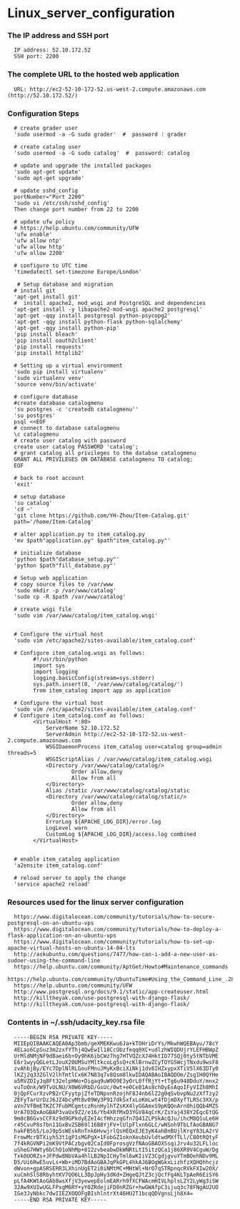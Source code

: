 # Linux_server_configuration

### The IP address and SSH port
      IP address: 52.10.172.52
      SSH port: 2200
   
### The complete URL to the hosted web application
      URL: http://ec2-52-10-172-52.us-west-2.compute.amazonaws.com (http://52.10.172.52/)

### Configuration Steps
      # create grader user
      'sudo usermod -a -G sudo grader'  #  password : grader
      
      # create catalog user
      'sudo usermod -a -G sudo catalog'  #  password: catalog
   
      # update and upgrade the installed packages
      'sudo apt-get update'
      'sudo apt-get upgrade'
  
      # update sshd_config
      portNumber="Port 2200"
      'sudo vi /etc/ssh/sshd_config'
      Then change port number from 22 to 2200

      # update ufw policy
      # https://help.ubuntu.com/community/UFW
      'ufw enable'
      'ufw allow ntp'
      'ufw allow http'
      'ufw allow 2200'
  
      # configure to UTC time
      'timedatectl set-timezone Europe/London'

       # Setup database and migration
      # install git
      'apt-get install git'
      #  install apache2, mod_wsgi and PostgreSQL and dependencies
      'apt-get install -y libapache2-mod-wsgi apache2 postgresql'
      'apt-get -qqy install postgresql python-psycopg2'
      'apt-get -qqy install python-flask python-sqlalchemy'
      'apt-get -qqy install python-pip'
      'pip install bleach'
      'pip install oauth2client'
      'pip install requests'
      'pip install httplib2'
   
      # Setting up a virtual environment
      'sudo pip install virtualenv'
      'sudo virtualenv venv'
      'source venv/bin/activate'
   
      # configure database 
      #create database catalogmenu
      'su postgres -c 'createdb catalogmenu''
      'su postgres'
      psql <<EOF
      # connect to database catalogmenu
      \c catalogmenu
      # create user catalog with password
      create user catalog PASSWORD 'catalog';
      # grant catalog all privileges to the databse catalogmenu
      GRANT ALL PRIVILEGES ON DATABASE catalogmenu TO catalog;
      EOF

      # back to root account
      'exit'
   
      # setup database
      'su catalog'
      'cd ~'
      'git clone https://github.com/YH-Zhou/Item-Catalog.git'
      path='/home/Item-Catalog'
      
      # alter application.py to item_catalog.py
      'mv $path"application.py" $path"item_catalog.py"'
      
      # initialize database
      'python $path"database_setup.py"' 
      'python $path"fill_database.py"'

      # Setup web application
      # copy source files to /var/www
      'sudo mkdir -p /var/www/catalog'
      'sudo cp -R $path /var/www/catalog'
      
      # create wsgi file
      'sudo vim /var/www/catalog/item_catalog.wsgi'


      # Configure the virtual host
      'sudo vim /etc/apache2/sites-available/item_catalog.conf'

      # Configure item_catalog.wsgi as follows:
            #!/usr/bin/python
            import sys
            import logging
            logging.basicConfig(stream=sys.stderr)
            sys.path.insert(0, '/var/www/catalog/catalog/')
            from item_catalog import app as application

      # Configure the virtual host
      'sudo vim /etc/apache2/sites-available/item_catalog.conf'
      # Configure item_catalog.conf as follows:
            <VirtualHost *:80>
                ServerName 52.10.172.52
                ServerAdmin http://ec2-52-10-172-52.us-west-2.compute.amazonaws.com
                WSGIDaemonProcess item_catalog user=catalog group=admin threads=5
                WSGIScriptAlias / /var/www/catalog/item_catalog.wsgi
                <Directory /var/www/catalog/catalog/>
                        Order allow,deny
                        Allow from all
                </Directory>
                Alias /static /var/www/catalog/catalog/static
                <Directory /var/www/catalog/catalog/static/>
                        Order allow,deny
                        Allow from all
                </Directory>
                ErrorLog ${APACHE_LOG_DIR}/error.log
                LogLevel warn
                CustomLog ${APACHE_LOG_DIR}/access.log combined
            </VirtualHost>


      # enable item_catalog application
      'a2ensite item_catalog.conf'
  
      # reload server to apply the change
      'service apache2 reload'
   
   
### Resources used for the linux server configuration
      https://www.digitalocean.com/community/tutorials/how-to-secure-postgresql-on-an-ubuntu-vps
      https://www.digitalocean.com/community/tutorials/how-to-deploy-a-flask-application-on-an-ubuntu-vps
      https://www.digitalocean.com/community/tutorials/how-to-set-up-apache-virtual-hosts-on-ubuntu-14-04-lts
      http://askubuntu.com/questions/7477/how-can-i-add-a-new-user-as-sudoer-using-the-command-line
      https://help.ubuntu.com/community/AptGet/Howto#Maintenance_commands
      https://help.ubuntu.com/community/UbuntuTime#Using_the_Command_Line_.28terminal.29
      https://help.ubuntu.com/community/UFW
      http://www.postgresql.org/docs/9.1/static/app-createuser.html
      http://killtheyak.com/use-postgresql-with-django-flask/
      http://killtheyak.com/use-postgresql-with-django-flask/
  

### Contents in ~/.ssh/udacity_key.rsa file

      -----BEGIN RSA PRIVATE KEY-----
      MIIEpQIBAAKCAQEA0Ap3bmb/geXMEKKwu6Ja+kTOHriDrYs/MkwhWQEBAyu/78cY
      4ELas6CpSuz3m2zxfYThj4QwEwIl18CcObzfeqq0XC+udlzhWIQDUjrYLEFHBWpZ
      UrMldNMjNF9dBaei6b+Oy9hK6ibCWz7hg7HTVQZcXJ4HktID775Qj0ty5tNTbVME
      E6r1wyyQGLetLJouX20UMSuYMltkcoLg5sQ+cKlBrnwZCyTOYG5WcjTNxdu9wsF8
      zvAhbjBy/EYc7DplNlRLGouFMnuJMyKxBciXiNkj1dv6IHZxypxXTiV5lX63DTy0
      lKZj2q33ZGlV2lhTmtlCx6K7N83q7v8Qsm8lkwIDAQABAoIBAQDOm/ZsgIH0QYHe
      a5RVZDIyJq8Ft32elpHWo+Digaq9uW9O9E3yOrL0ffRjYt+tTg6u948DduY/mnx2
      vuToOnk/W9TvULNU/X0W6VRbD/GsUc/0wt+e0Ce81As8chDyEsAqoIFyVIZh8MhI
      0jQpFCurXzvPB2rCFyytpjZfeTDNpvnRzojhF8J4nb6lZ2g0qSvbvpNu2zXfTzy2
      ZEFyTarUrDzJ6JZ4bcyMt8v09Wy3P917dkSxfxLoKmLwt4fDjmDXyfTLRSc3XX/p
      aVn7VfBmETKZC7FubMCgmtczRsnHylhTZsKX4lyGGAmxS9pKQQnArn0hiQQb4MZS
      UrA7O3QxAoGBAP3vaUx9Z2/e16/Yb4XRfMxD3YGV84qCrK/ZsYaj438Y2EqcEtQG
      9m8cB6GvsCCFXz9d9GPkdyEZeI4cfHhzzqGfn7Q41ZLPSkAcQJu/ihcM8Q1uLe6H
      r45CvuP8s7bn11GxBvZSB69l16B8YjFV+lUlpFlxn6GLC/wNSoh9TbLfAoGBANG7
      hakFB5b5/LoJ9p5sWEskRnTnk6HvwjrlQsHEQxEJE3yK4ahBnBUjlKrgY83LA2rV
      FrowMcrBTXiyh53t1gP1sMGPgX+1FobGZ1oknXeubUvldtwdMXfTLl/C80tRQtyF
      7f4kRGVNPi2mK9VtPACzbgv02CaId0FprosgVzfNAoGBAOXSsqiJrv4u32LFLloc
      uSheG7HWty6bChO1oNhMp+812zvbeabwDkWNRtLtISitzQCa1j86XR9V4CguW/Dg
      Txk0UORZs+JFPdw8NbVAa4hlLB2NpICHyTml6wKIiVZ3CgdjgvuYTmBOehNDv9ML
      D5/Ui6RwE5uvLs+Wb+iMD7BdAoGBAJqPkGPL4hkAJ6BOgWGkxLizhfzXQHQhhcjz
      dWvon+gpASRSERR3LXhinUgET2i0iNMtMC+MHtWl+NrO7qSTRpnqcRVkFXIw2OX/
      xuCmhSlS8RbyhtKV7QO6LL3DpJpHy3dKd+ZHgeQJtZ3cjQcfFg4KLTpAeR6EiSY6
      pLfA4KWtAoGAb8wsXfjV3yewepEolmEARrh9fXCFWAcmHIVLhplsLZY2LyWg3iSW
      32Aw9XUIwUGLFPxgM6RY+yY0ZRdejiFD8nRZGr+hwGWAfpC3ijuq3c78FNgAU2UO
      IGe3JyNbkc7dwIIEZXOQOFgBIshlntrXt46HU2T1bcqQDVgnsLjh8X4=
      -----END RSA PRIVATE KEY-----
